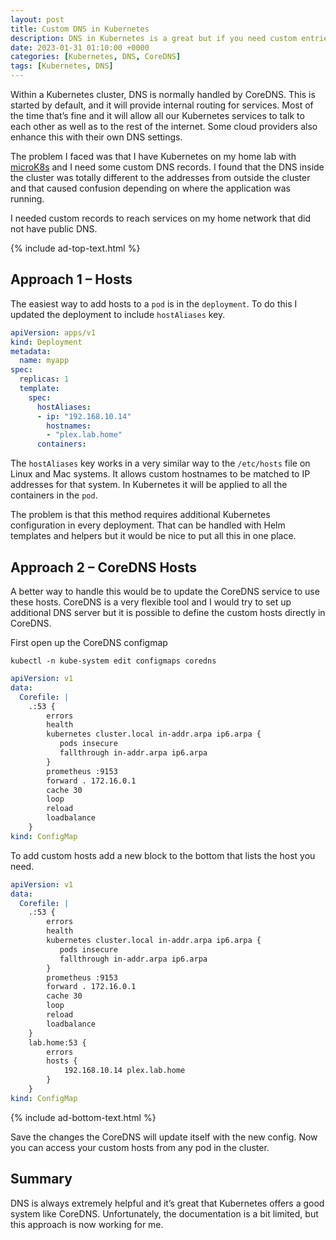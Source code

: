 ```yaml
---
layout: post
title: Custom DNS in Kubernetes
description: DNS in Kubernetes is a great but if you need custom entries you will need to modify the CoreDNS service
date: 2023-01-31 01:10:00 +0000
categories: [Kubernetes, DNS, CoreDNS]
tags: [Kubernetes, DNS]
---
```


Within a Kubernetes cluster, DNS is normally handled by CoreDNS. This is started by default, and it will provide internal routing for services. Most of the time that’s fine and it will allow all our Kubernetes services to talk to each other as well as to the rest of the internet. Some cloud providers also enhance this with their own DNS settings.

The problem I faced was that I have Kubernetes on my home lab with [microK8s]( https://microk8s.io/) and I need some custom DNS records. I found that the DNS inside the cluster was totally different to the addresses from outside the cluster and that caused confusion depending on where the application was running. 

I needed custom records to reach services on my home network that did not have public DNS.

{% include ad-top-text.html %}

## Approach 1 – Hosts

The easiest way to add hosts to a `pod` is in the `deployment`. To do this I updated the deployment to include `hostAliases` key. 

```yaml
apiVersion: apps/v1
kind: Deployment
metadata:
  name: myapp
spec:
  replicas: 1
  template:
    spec:
      hostAliases:
      - ip: "192.168.10.14"
        hostnames:
        - "plex.lab.home" 
      containers:
```

The `hostAliases` key works in a very similar way to the `/etc/hosts` file on Linux and Mac systems. It allows custom hostnames to be matched to IP addresses for that system. In Kubernetes it will be applied to all the containers in the `pod`.

The problem is that this method requires additional Kubernetes configuration in every deployment. That can be handled with Helm templates and helpers but it would be nice to put all this in one place.

## Approach 2 – CoreDNS Hosts

A better way to handle this would be to update the CoreDNS service to use these hosts. CoreDNS is a very flexible tool and I would try to set up additional DNS server but it is possible to define the custom hosts directly in CoreDNS.

First open up the CoreDNS configmap

```
kubectl -n kube-system edit configmaps coredns
```

```yaml
apiVersion: v1
data:
  Corefile: |
    .:53 {
        errors
        health
        kubernetes cluster.local in-addr.arpa ip6.arpa {
           pods insecure
           fallthrough in-addr.arpa ip6.arpa
        }
        prometheus :9153
        forward . 172.16.0.1
        cache 30
        loop
        reload
        loadbalance
    }
kind: ConfigMap
```

To add custom hosts add a new block to the bottom that lists the host you need.

```yaml
apiVersion: v1
data:
  Corefile: |
    .:53 {
        errors
        health
        kubernetes cluster.local in-addr.arpa ip6.arpa {
           pods insecure
           fallthrough in-addr.arpa ip6.arpa
        }
        prometheus :9153
        forward . 172.16.0.1
        cache 30
        loop
        reload
        loadbalance
    }
    lab.home:53 {
        errors
        hosts {       
            192.168.10.14 plex.lab.home       
        }
    }
kind: ConfigMap
```

{% include ad-bottom-text.html %}

Save the changes the CoreDNS will update itself with the new config. Now you can access your custom hosts from any pod in the cluster.

## Summary

DNS is always extremely helpful and it’s great that Kubernetes offers a good system like CoreDNS. Unfortunately, the documentation is a bit limited, but this approach is now working for me.
